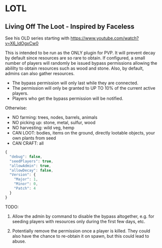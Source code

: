 # LOTL

## Living Off The Loot - Inspired by Faceless

See his OLD series starting with https://www.youtube.com/watch?v=X6_ldOgxCw0

This is intended to be run as the ONLY plugin for PVP.  It will prevent decay by default since resources are so rare to obtain.  If configured, a small number of players will randomly be issued bypass permissions allowing the abililty to obtain resources such as wood and stone.  Also, by default, admins can also gather resources.

 - The bypass permission will only last while they are connected.
 - The permission will only be granted to UP TO 10% of the current active players.
 - Players who get the bypass permission will be notified.

Otherwise:

 - NO farming: trees, nodes, barrels, animals
 - NO picking up: stone, metal, sulfur, wood
 - NO harvesting: wild veg, hemp
 - CAN LOOT: bodies, items on the ground, directly lootable objects, your own plants from seed
 - CAN CRAFT: all

```js
{
  "debug": false,
  "seedPlayers": true,
  "allowAdmin": true,
  "allowDecay": false,
  "Version": {
    "Major": 1,
    "Minor": 0,
    "Patch": 4
  }
}
```

TODO:

  1. Allow the admin by command to disable the bypass altogether, e.g. for seeding players with resources only during the first few days, etc.

  2. Potentially remove the permission once a player is killed.  They could also have the chance to re-obtain it on spawn, but this could lead to abuse.

